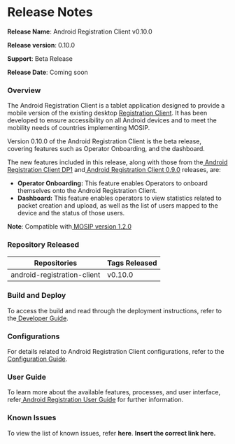 # Release Notes

**Release Name**: Android Registration Client v0.10.0

**Release version**: 0.10.0

**Support**: Beta Release

**Release Date**: Coming soon

### **Overview**

The Android Registration Client is a tablet application designed to provide a mobile version of the existing desktop [Registration Client](https://docs.mosip.io/1.2.0/modules/registration-client).  It has been developed to ensure accessibility on all Android devices and to meet the mobility needs of countries implementing MOSIP.

Version 0.10.0 of the Android Registration Client is the beta release, covering features such as Operator Onboarding, and the dashboard.

The new features included in this release, along with those from the[ Android Registration Client DP1](https://docs.mosip.io/1.2.0/releases/release-notes-android-reg-client-dp1) and[ Android Registration Client 0.9.0](https://docs.mosip.io/1.2.0/releases/release-notes-android-reg-client-0.9.0) releases, are:

* **Operator Onboarding:** This feature enables Operators to onboard themselves onto the Android Registration Client.
* **Dashboard:** This feature enables operators to view statistics related to packet creation and upload, as well as the list of users mapped to the device and the status of those users.

**Note**: Compatible with[ MOSIP version 1.2.0](https://docs.mosip.io/1.2.0/releases/release-notes)

### **Repository Released**

| Repositories                | Tags Released |
| --------------------------- | ------------- |
| android-registration-client | v0.10.0       |

### **Build and Deploy**

To access the build and read through the deployment instructions, refer to the[ Developer Guide](https://docs.mosip.io/1.2.0/modules/android-registration-client/android-registration-client-developer-guide).

### **Configurations**

For details related to Android Registration Client configurations, refer to the[ Configuration Guide](https://docs.mosip.io/1.2.0/modules/android-registration-client/android-registration-client-configuration).

### **User Guide**

To learn more about the available features, processes, and user interface, refer[ Android Registration User Guide](https://docs.mosip.io/1.2.0/modules/android-registration-client/android-registration-client-user-guide) for further information.

### **Known Issues**

To view the list of known issues, refer **here**. **Insert the correct link here.**
